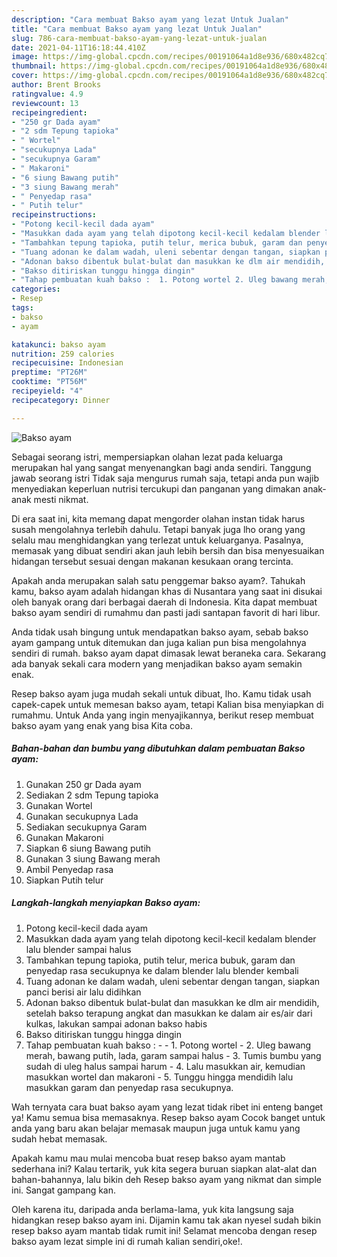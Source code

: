 ```yaml
---
description: "Cara membuat Bakso ayam yang lezat Untuk Jualan"
title: "Cara membuat Bakso ayam yang lezat Untuk Jualan"
slug: 786-cara-membuat-bakso-ayam-yang-lezat-untuk-jualan
date: 2021-04-11T16:18:44.410Z
image: https://img-global.cpcdn.com/recipes/00191064a1d8e936/680x482cq70/bakso-ayam-foto-resep-utama.jpg
thumbnail: https://img-global.cpcdn.com/recipes/00191064a1d8e936/680x482cq70/bakso-ayam-foto-resep-utama.jpg
cover: https://img-global.cpcdn.com/recipes/00191064a1d8e936/680x482cq70/bakso-ayam-foto-resep-utama.jpg
author: Brent Brooks
ratingvalue: 4.9
reviewcount: 13
recipeingredient:
- "250 gr Dada ayam"
- "2 sdm Tepung tapioka"
- " Wortel"
- "secukupnya Lada"
- "secukupnya Garam"
- " Makaroni"
- "6 siung Bawang putih"
- "3 siung Bawang merah"
- " Penyedap rasa"
- " Putih telur"
recipeinstructions:
- "Potong kecil-kecil dada ayam"
- "Masukkan dada ayam yang telah dipotong kecil-kecil kedalam blender lalu blender sampai halus"
- "Tambahkan tepung tapioka, putih telur, merica bubuk, garam dan penyedap rasa secukupnya ke dalam blender lalu blender kembali"
- "Tuang adonan ke dalam wadah, uleni sebentar dengan tangan, siapkan panci berisi air lalu didihkan"
- "Adonan bakso dibentuk bulat-bulat dan masukkan ke dlm air mendidih, setelah bakso terapung angkat dan masukkan ke dalam air es/air dari kulkas, lakukan sampai adonan bakso habis"
- "Bakso ditiriskan tunggu hingga dingin"
- "Tahap pembuatan kuah bakso :  1. Potong wortel 2. Uleg bawang merah, bawang putih, lada, garam sampai halus 3. Tumis bumbu yang sudah di uleg halus sampai harum 4. Lalu masukkan air, kemudian masukkan wortel dan makaroni 5. Tunggu hingga mendidih lalu masukkan garam dan penyedap rasa secukupnya."
categories:
- Resep
tags:
- bakso
- ayam

katakunci: bakso ayam 
nutrition: 259 calories
recipecuisine: Indonesian
preptime: "PT26M"
cooktime: "PT56M"
recipeyield: "4"
recipecategory: Dinner

---
```



![Bakso ayam](https://img-global.cpcdn.com/recipes/00191064a1d8e936/680x482cq70/bakso-ayam-foto-resep-utama.jpg)

Sebagai seorang istri, mempersiapkan olahan lezat pada keluarga merupakan hal yang sangat menyenangkan bagi anda sendiri. Tanggung jawab seorang istri Tidak saja mengurus rumah saja, tetapi anda pun wajib menyediakan keperluan nutrisi tercukupi dan panganan yang dimakan anak-anak mesti nikmat.

Di era  saat ini, kita memang dapat mengorder olahan instan tidak harus susah mengolahnya terlebih dahulu. Tetapi banyak juga lho orang yang selalu mau menghidangkan yang terlezat untuk keluarganya. Pasalnya, memasak yang dibuat sendiri akan jauh lebih bersih dan bisa menyesuaikan hidangan tersebut sesuai dengan makanan kesukaan orang tercinta. 



Apakah anda merupakan salah satu penggemar bakso ayam?. Tahukah kamu, bakso ayam adalah hidangan khas di Nusantara yang saat ini disukai oleh banyak orang dari berbagai daerah di Indonesia. Kita dapat membuat bakso ayam sendiri di rumahmu dan pasti jadi santapan favorit di hari libur.

Anda tidak usah bingung untuk mendapatkan bakso ayam, sebab bakso ayam gampang untuk ditemukan dan juga kalian pun bisa mengolahnya sendiri di rumah. bakso ayam dapat dimasak lewat beraneka cara. Sekarang ada banyak sekali cara modern yang menjadikan bakso ayam semakin enak.

Resep bakso ayam juga mudah sekali untuk dibuat, lho. Kamu tidak usah capek-capek untuk memesan bakso ayam, tetapi Kalian bisa menyiapkan di rumahmu. Untuk Anda yang ingin menyajikannya, berikut resep membuat bakso ayam yang enak yang bisa Kita coba.

<!--inarticleads1-->

##### Bahan-bahan dan bumbu yang dibutuhkan dalam pembuatan Bakso ayam:

1. Gunakan 250 gr Dada ayam
1. Sediakan 2 sdm Tepung tapioka
1. Gunakan  Wortel
1. Gunakan secukupnya Lada
1. Sediakan secukupnya Garam
1. Gunakan  Makaroni
1. Siapkan 6 siung Bawang putih
1. Gunakan 3 siung Bawang merah
1. Ambil  Penyedap rasa
1. Siapkan  Putih telur




<!--inarticleads2-->

##### Langkah-langkah menyiapkan Bakso ayam:

1. Potong kecil-kecil dada ayam
1. Masukkan dada ayam yang telah dipotong kecil-kecil kedalam blender lalu blender sampai halus
1. Tambahkan tepung tapioka, putih telur, merica bubuk, garam dan penyedap rasa secukupnya ke dalam blender lalu blender kembali
1. Tuang adonan ke dalam wadah, uleni sebentar dengan tangan, siapkan panci berisi air lalu didihkan
1. Adonan bakso dibentuk bulat-bulat dan masukkan ke dlm air mendidih, setelah bakso terapung angkat dan masukkan ke dalam air es/air dari kulkas, lakukan sampai adonan bakso habis
1. Bakso ditiriskan tunggu hingga dingin
1. Tahap pembuatan kuah bakso : -  - 1. Potong wortel - 2. Uleg bawang merah, bawang putih, lada, garam sampai halus - 3. Tumis bumbu yang sudah di uleg halus sampai harum - 4. Lalu masukkan air, kemudian masukkan wortel dan makaroni - 5. Tunggu hingga mendidih lalu masukkan garam dan penyedap rasa secukupnya.




Wah ternyata cara buat bakso ayam yang lezat tidak ribet ini enteng banget ya! Kamu semua bisa memasaknya. Resep bakso ayam Cocok banget untuk anda yang baru akan belajar memasak maupun juga untuk kamu yang sudah hebat memasak.

Apakah kamu mau mulai mencoba buat resep bakso ayam mantab sederhana ini? Kalau tertarik, yuk kita segera buruan siapkan alat-alat dan bahan-bahannya, lalu bikin deh Resep bakso ayam yang nikmat dan simple ini. Sangat gampang kan. 

Oleh karena itu, daripada anda berlama-lama, yuk kita langsung saja hidangkan resep bakso ayam ini. Dijamin kamu tak akan nyesel sudah bikin resep bakso ayam mantab tidak rumit ini! Selamat mencoba dengan resep bakso ayam lezat simple ini di rumah kalian sendiri,oke!.

